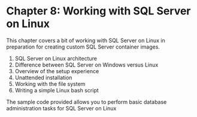 #  Chapter 8: Working with SQL Server on Linux

This chapter covers a bit of working with SQL Server on Linux in preparation for creating custom SQL Server container images. 

1. SQL Server on Linux architecture
2. Difference between SQL Server on Windows versus Linux
3. Overview of the setup experience
4. Unattended installation 
5. Working with the file system
6. Writing a simple Linux bash script

The sample code provided allows you to perform basic database administration tasks for SQL Server on Linux